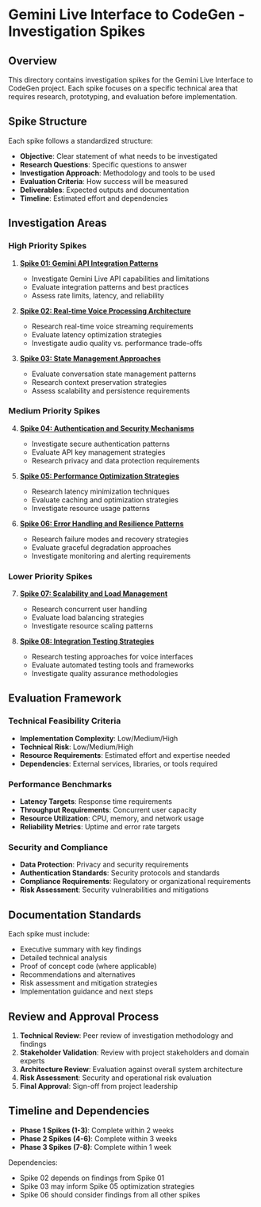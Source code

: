 # Gemini Live Interface to CodeGen - Investigation Spikes

## Overview

This directory contains investigation spikes for the Gemini Live Interface to CodeGen project. Each spike focuses on a specific technical area that requires research, prototyping, and evaluation before implementation.

## Spike Structure

Each spike follows a standardized structure:
- **Objective**: Clear statement of what needs to be investigated
- **Research Questions**: Specific questions to answer
- **Investigation Approach**: Methodology and tools to be used
- **Evaluation Criteria**: How success will be measured
- **Deliverables**: Expected outputs and documentation
- **Timeline**: Estimated effort and dependencies

## Investigation Areas

### High Priority Spikes

1. **[Spike 01: Gemini API Integration Patterns](./spike-01-gemini-api-integration.md)**
   - Investigate Gemini Live API capabilities and limitations
   - Evaluate integration patterns and best practices
   - Assess rate limits, latency, and reliability

2. **[Spike 02: Real-time Voice Processing Architecture](./spike-02-voice-processing-architecture.md)**
   - Research real-time voice streaming requirements
   - Evaluate latency optimization strategies
   - Investigate audio quality vs. performance trade-offs

3. **[Spike 03: State Management Approaches](./spike-03-state-management.md)**
   - Evaluate conversation state management patterns
   - Research context preservation strategies
   - Assess scalability and persistence requirements

### Medium Priority Spikes

4. **[Spike 04: Authentication and Security Mechanisms](./spike-04-authentication-security.md)**
   - Investigate secure authentication patterns
   - Evaluate API key management strategies
   - Research privacy and data protection requirements

5. **[Spike 05: Performance Optimization Strategies](./spike-05-performance-optimization.md)**
   - Research latency minimization techniques
   - Evaluate caching and optimization strategies
   - Investigate resource usage patterns

6. **[Spike 06: Error Handling and Resilience Patterns](./spike-06-error-handling-resilience.md)**
   - Research failure modes and recovery strategies
   - Evaluate graceful degradation approaches
   - Investigate monitoring and alerting requirements

### Lower Priority Spikes

7. **[Spike 07: Scalability and Load Management](./spike-07-scalability-load-management.md)**
   - Research concurrent user handling
   - Evaluate load balancing strategies
   - Investigate resource scaling patterns

8. **[Spike 08: Integration Testing Strategies](./spike-08-integration-testing.md)**
   - Research testing approaches for voice interfaces
   - Evaluate automated testing tools and frameworks
   - Investigate quality assurance methodologies

## Evaluation Framework

### Technical Feasibility Criteria
- **Implementation Complexity**: Low/Medium/High
- **Technical Risk**: Low/Medium/High
- **Resource Requirements**: Estimated effort and expertise needed
- **Dependencies**: External services, libraries, or tools required

### Performance Benchmarks
- **Latency Targets**: Response time requirements
- **Throughput Requirements**: Concurrent user capacity
- **Resource Utilization**: CPU, memory, and network usage
- **Reliability Metrics**: Uptime and error rate targets

### Security and Compliance
- **Data Protection**: Privacy and security requirements
- **Authentication Standards**: Security protocols and standards
- **Compliance Requirements**: Regulatory or organizational requirements
- **Risk Assessment**: Security vulnerabilities and mitigations

## Documentation Standards

Each spike must include:
- Executive summary with key findings
- Detailed technical analysis
- Proof of concept code (where applicable)
- Recommendations and alternatives
- Risk assessment and mitigation strategies
- Implementation guidance and next steps

## Review and Approval Process

1. **Technical Review**: Peer review of investigation methodology and findings
2. **Stakeholder Validation**: Review with project stakeholders and domain experts
3. **Architecture Review**: Evaluation against overall system architecture
4. **Risk Assessment**: Security and operational risk evaluation
5. **Final Approval**: Sign-off from project leadership

## Timeline and Dependencies

- **Phase 1 Spikes (1-3)**: Complete within 2 weeks
- **Phase 2 Spikes (4-6)**: Complete within 3 weeks
- **Phase 3 Spikes (7-8)**: Complete within 1 week

Dependencies:
- Spike 02 depends on findings from Spike 01
- Spike 03 may inform Spike 05 optimization strategies
- Spike 06 should consider findings from all other spikes

